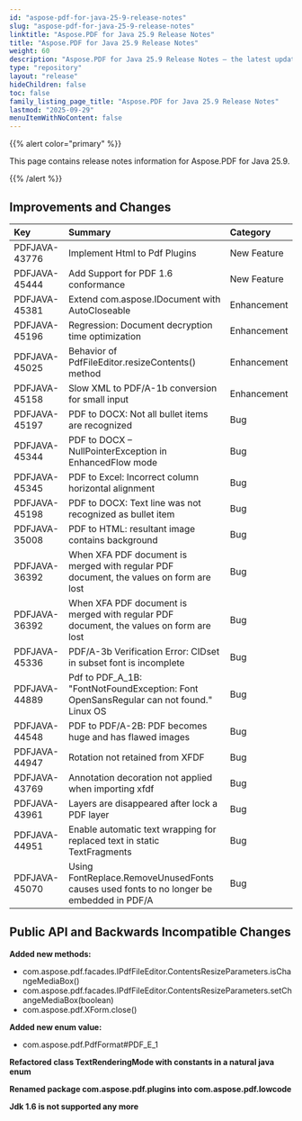 ```yaml
---
id: "aspose-pdf-for-java-25-9-release-notes"
slug: "aspose-pdf-for-java-25-9-release-notes"
linktitle: "Aspose.PDF for Java 25.9 Release Notes"
title: "Aspose.PDF for Java 25.9 Release Notes"
weight: 60
description: "Aspose.PDF for Java 25.9 Release Notes – the latest updates and fixes."
type: "repository"
layout: "release"
hideChildren: false
toc: false
family_listing_page_title: "Aspose.PDF for Java 25.9 Release Notes"
lastmod: "2025-09-29"
menuItemWithNoContent: false
---
```


{{% alert color="primary" %}}

This page contains release notes information for Aspose.PDF for Java 25.9.

{{% /alert %}}
## **Improvements and Changes**

|**Key**|**Summary**|**Category**|
| :- | :- | :- |
|PDFJAVA-43776|Implement Html to Pdf Plugins|New Feature|
|PDFJAVA-45444|Add Support for PDF 1.6 conformance|New Feature|
|PDFJAVA-45381|Extend com.aspose.IDocument with AutoCloseable|Enhancement|
|PDFJAVA-45196|Regression: Document decryption time optimization|Enhancement|
|PDFJAVA-45025|Behavior of PdfFileEditor.resizeContents() method|Enhancement|
|PDFJAVA-45158|Slow XML to PDF/A-1b conversion for small input|Enhancement|
|PDFJAVA-45197|PDF to DOCX: Not all bullet items are recognized|Bug|
|PDFJAVA-45344|PDF to DOCX – NullPointerException in EnhancedFlow mode|Bug|
|PDFJAVA-45345|PDF to Excel: Incorrect column horizontal alignment|Bug|
|PDFJAVA-45198|PDF to DOCX: Text line was not recognized as bullet item|Bug|
|PDFJAVA-35008|PDF to HTML: resultant image contains background|Bug|
|PDFJAVA-36392|When XFA PDF document is merged with regular PDF document, the values on form are lost|Bug|
|PDFJAVA-36392|When XFA PDF document is merged with regular PDF document, the values on form are lost|Bug|
|PDFJAVA-45336|PDF/A-3b Verification Error: CIDset in subset font is incomplete|Bug|
|PDFJAVA-44889|Pdf to PDF_A_1B: "FontNotFoundException: Font OpenSansRegular can not found." Linux OS|Bug|
|PDFJAVA-44548|PDF to PDF/A-2B: PDF becomes huge and has flawed images|Bug|
|PDFJAVA-44947|Rotation not retained from XFDF|Bug|
|PDFJAVA-43769|Annotation decoration not applied when importing xfdf|Bug|
|PDFJAVA-43961|Layers are disappeared after lock a PDF layer|Bug|
|PDFJAVA-44951|Enable automatic text wrapping for replaced text in static TextFragments|Bug|
|PDFJAVA-45070|Using FontReplace.RemoveUnusedFonts causes used fonts to no longer be embedded in PDF/A|Bug|



## **Public API and Backwards Incompatible Changes**



**Added new methods:**
- com.aspose.pdf.facades.IPdfFileEditor.ContentsResizeParameters.isChangeMediaBox()
- com.aspose.pdf.facades.IPdfFileEditor.ContentsResizeParameters.setChangeMediaBox(boolean)
- com.aspose.pdf.XForm.close()

**Added new enum value:**
- com.aspose.pdf.PdfFormat#PDF_E_1

**Refactored class TextRenderingMode with constants in a natural java enum**

**Renamed package com.aspose.pdf.plugins into com.aspose.pdf.lowcode**

**Jdk 1.6 is not supported any more**



